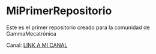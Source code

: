 # MiPrimerRepositorio
Este es el primer repositorio creado para la comunidad de GammaMecatrónica

Canal:
[LINK A MI CANAL](https://www.youtube.com/channel/UCimng4paZVM2VP0BS2MqhUw)
